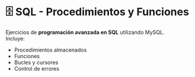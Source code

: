 # 🗄️ SQL - Procedimientos y Funciones

Ejercicios de **programación avanzada en SQL** utilizando MySQL.  
Incluye:  
- Procedimientos almacenados  
- Funciones  
- Bucles y cursores  
- Control de errores
